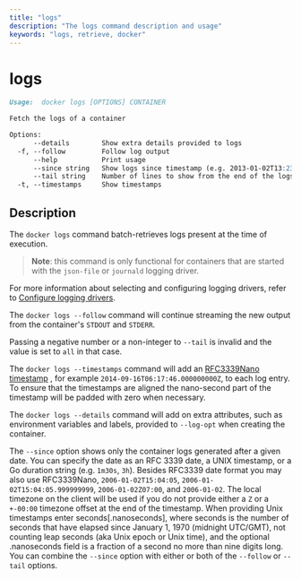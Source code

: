 ```yaml
---
title: "logs"
description: "The logs command description and usage"
keywords: "logs, retrieve, docker"
---
```


<!-- This file is maintained within the docker/docker Github
     repository at https://github.com/docker/docker/. Make all
     pull requests against that repo. If you see this file in
     another repository, consider it read-only there, as it will
     periodically be overwritten by the definitive file. Pull
     requests which include edits to this file in other repositories
     will be rejected.
-->

# logs

```markdown
Usage:  docker logs [OPTIONS] CONTAINER

Fetch the logs of a container

Options:
      --details        Show extra details provided to logs
  -f, --follow         Follow log output
      --help           Print usage
      --since string   Show logs since timestamp (e.g. 2013-01-02T13:23:37) or relative (e.g. 42m for 42 minutes)
      --tail string    Number of lines to show from the end of the logs (default "all")
  -t, --timestamps     Show timestamps
```

## Description

The `docker logs` command batch-retrieves logs present at the time of execution.

> **Note**: this command is only functional for containers that are started with
> the `json-file` or `journald` logging driver.

For more information about selecting and configuring logging drivers, refer to
[Configure logging drivers](https://docs.docker.com/engine/admin/logging/overview/).

The `docker logs --follow` command will continue streaming the new output from
the container's `STDOUT` and `STDERR`.

Passing a negative number or a non-integer to `--tail` is invalid and the
value is set to `all` in that case.

The `docker logs --timestamps` command will add an [RFC3339Nano timestamp](https://golang.org/pkg/time/#pkg-constants)
, for example `2014-09-16T06:17:46.000000000Z`, to each
log entry. To ensure that the timestamps are aligned the
nano-second part of the timestamp will be padded with zero when necessary.

The `docker logs --details` command will add on extra attributes, such as
environment variables and labels, provided to `--log-opt` when creating the
container.

The `--since` option shows only the container logs generated after
a given date. You can specify the date as an RFC 3339 date, a UNIX
timestamp, or a Go duration string (e.g. `1m30s`, `3h`). Besides RFC3339 date
format you may also use RFC3339Nano, `2006-01-02T15:04:05`,
`2006-01-02T15:04:05.999999999`, `2006-01-02Z07:00`, and `2006-01-02`. The local
timezone on the client will be used if you do not provide either a `Z` or a
`+-00:00` timezone offset at the end of the timestamp. When providing Unix
timestamps enter seconds[.nanoseconds], where seconds is the number of seconds
that have elapsed since January 1, 1970 (midnight UTC/GMT), not counting leap
seconds (aka Unix epoch or Unix time), and the optional .nanoseconds field is a
fraction of a second no more than nine digits long. You can combine the
`--since` option with either or both of the `--follow` or `--tail` options.
